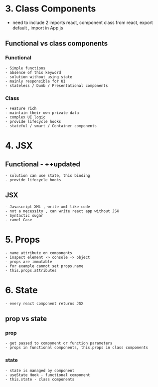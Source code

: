 # 3. Class Components
 - need to include 2 imports react, component class from react, export default , import in App.js

 ## Functional vs class components
 ### Functional
    - Simple functions
    - absence of this keyword
    - solution without using state
    - mainly responsible for UI
    - stateless / Dumb / Presentational components

### Class
    - Feature rich
    - maintain their own private data
    - complex UI logic
    - provide lifecycle hooks
    - stateful / smart / Container components

# 4. JSX
## Functional - ++updated
    - solution can use state, this binding
    - provide lifecycle hooks
## JSX
    - Javascript XML , write xml like code
    - not a necessity , can write react app without JSX
    - Syntactic sugar
    - camel Case

# 5. Props
    - name attribute on components
    - inspect element -> console -> object
    - props are immutable
    - for example cannot set props.name
    - this.props.attributes

# 6. State
    - every react component returns JSX
## prop vs state
### prop
    - get passed to component or function parameters
    - props in functional components, this.props in class components
### state
    - state is managed by component
    - useState Hook - functional component
    - this.state - class components

 